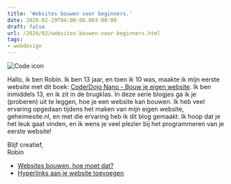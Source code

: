 ```yaml
---
title: 'Websites bouwen voor beginners.'
date: 2020-02-29T04:00:00.003-08:00
draft: false
url: /2020/02/websites-bouwen-voor-beginners.html
tags: 
- webdesign
---
```


![Code icon](https://1.bp.blogspot.com/-5ExypmpUzWI/XlpS0J3RJaI/AAAAAAAAGaM/AZfC9xrBZHMZlcG193-nTNTkB8EzpvXFACLcBGAsYHQ/s200/code-logo-png-1.png)

Hallo, ik ben Robin. Ik ben 13 jaar, en toen ik 10 was, maakte ik mijn eerste website met dit boek: [CoderDojo Nano - Bouw je eigen website](http://www.nano-tips.com/). Ik ben inmiddels 13, en ik zit in de brugklas. In deze serie blogjes ga ik je (proberen) uit te leggen, hoe je een website kan bouwen. Ik heb veel ervaring opgedaan tijdens het maken van mijn eigen website, geheimesite.nl, en met die ervaring heb ik dit blog gemaakt. Ik hoop dat je het leuk gaat vinden, en ik wens je veel plezier bij het programmeren van je eerste website!  
  
Blijf creatief,  
Robin  

*   [Websites bouwen, hoe moet dat?](https://blog.geheimesite.nl/2020/02/websites-bouwen-hoe-moet-dat.html)
*   [Hyperlinks aan je website toevoegen](https://blog.geheimesite.nl/2020/02/hyperlinks-aan-je-website-toevoegen.html)
